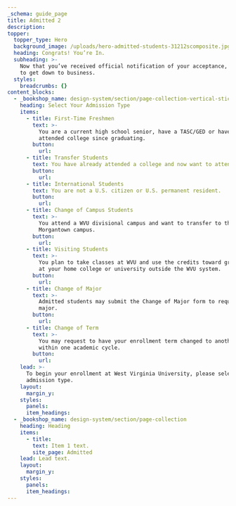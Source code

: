 ```yaml
---
_schema: guide_page
title: Admitted 2
description:
topper:
  topper_type: Hero
  background_image: /uploads/hero-admitted-students-31212scomposite.jpg
  heading: Congrats! You’re In.
  subheading: >-
    Now that you’ve received official notification of your acceptance, it’s time
    to get down to business.
  styles:
    breadcrumbs: {}
content_blocks:
  - _bookshop_name: design-system/section/page-collection-vertical-sticky
    heading: Select Your Admission Type
    items:
      - title: First-Time Freshmen
        text: >-
          You are a current high school senior, have a TASC/GED or haven't
          attended college since graduating.
        button:
          url:
      - title: Transfer Students
        text: You have already attended a college and now want to attend WVU.
        button:
          url:
      - title: International Students
        text: You are not a U.S. citizen or U.S. permanent resident.
        button:
          url:
      - title: Change of Campus Students
        text: >-
          You attend a WVU divisional campus and want to transfer to the
          Morgantown campus.
        button:
          url:
      - title: Visiting Students
        text: >-
          You plan to take classes at WVU and use the credits toward graduation
          at your home college or university outside the WVU system.
        button:
          url:
      - title: Change of Major
        text: >-
          Admitted students may submit the Change of Major form to request a new
          major.
        button:
          url:
      - title: Change of Term
        text: >-
          You may request to have your enrollment term changed to another term
          within one academic cycle.
        button:
          url:
    lead: >-
      To begin your enrollment at West Virginia University, please select your
      admission type.
    layout:
      margin_y:
    styles:
      panels:
      item_headings:
  - _bookshop_name: design-system/section/page-collection
    heading: Heading
    items:
      - title:
        text: Item 1 text.
        site_page: Admitted
    lead: Lead text.
    layout:
      margin_y:
    styles:
      panels:
      item_headings:
---
```

